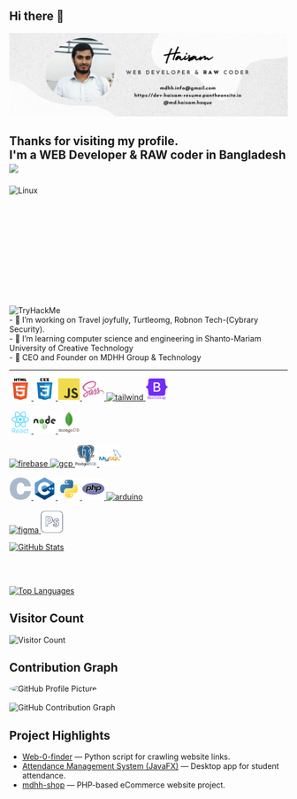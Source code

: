 ## Hi there 👋
<img src="https://raw.githubusercontent.com/haisam10/haisam10/refs/heads/main/Neutral%20Creative%20Professional%20LinkedIn%20Article%20Cover%20Image.png">
<h2>Thanks for visiting my profile.<br> I'm a WEB Developer & RAW coder in Bangladesh <img src="https://flagpedia.net/data/flags/emoji/twitter/256x256/bd.png" width="20vw"/></h2>
  <div style="
    display: flex;
    flex-direction: column;
    ">
    <img   
      src="https://img-c.udemycdn.com/course/480x270/5307668_e6e2_2.jpg"
      alt="Linux"
      height="200" /> 
    <br />
    <img src="https://tryhackme-badges.s3.amazonaws.com/Haisam.png" alt="TryHackMe"> 
  </div>
  <div>
- 🔭 I’m working on Travel joyfully, Turtleomg, Robnon Tech-(Cybrary Security).<br>
- 🌱 I’m learning computer science and engineering in  Shanto-Mariam University of Creative Technology <br>
- 👯 CEO and Founder on MDHH Group & Technology<br>
<!-- 
- 🤔 I’m looking for help with ...
- 💬 Ask me about ...
- 📫 How to reach me: ...
- 😄 Pronouns: ...
- ⚡ Fun fact: ...
--></div>
<hr />
<p align="left">
  <a href="https://www.w3.org/html/" target="_blank" rel="noreferrer">
    <img
      src="https://raw.githubusercontent.com/devicons/devicon/master/icons/html5/html5-original-wordmark.svg"
      alt="html5"
      width="40"
      height="40"
    />
  </a>
  <a href="https://www.w3schools.com/css/" target="_blank" rel="noreferrer">
    <img
      src="https://raw.githubusercontent.com/devicons/devicon/master/icons/css3/css3-original-wordmark.svg"
      alt="css3"
      width="40"
      height="40"
    />
  </a>
  <a
    href="https://developer.mozilla.org/en-US/docs/Web/JavaScript"
    target="_blank"
    rel="noreferrer"
  >
    <img
      src="https://raw.githubusercontent.com/devicons/devicon/master/icons/javascript/javascript-original.svg"
      alt="javascript"
      width="40"
      height="40"
    />
  </a>
  <a href="https://sass-lang.com" target="_blank" rel="noreferrer">
    <img
      src="https://raw.githubusercontent.com/devicons/devicon/master/icons/sass/sass-original.svg"
      alt="sass"
      width="40"
      height="40"
    />
  </a>
  <a href="https://tailwindcss.com/" target="_blank" rel="noreferrer">
    <img
      src="https://www.vectorlogo.zone/logos/tailwindcss/tailwindcss-icon.svg"
      alt="tailwind"
      width="40"
      height="40"
    />
  </a>
  <a href="https://getbootstrap.com" target="_blank" rel="noreferrer">
    <img
      src="https://raw.githubusercontent.com/devicons/devicon/master/icons/bootstrap/bootstrap-plain-wordmark.svg"
      alt="bootstrap"
      width="40"
      height="40"
      style="background:#fff";
    />
  </a>
  <br><br>
  <a href="https://reactjs.org/" target="_blank" rel="noreferrer">
    <img
      src="https://raw.githubusercontent.com/devicons/devicon/master/icons/react/react-original-wordmark.svg"
      alt="react"
      width="40"
      height="40"
    />
  </a>
  <a href="https://nodejs.org" target="_blank" rel="noreferrer">
    <img
      src="https://raw.githubusercontent.com/devicons/devicon/master/icons/nodejs/nodejs-original-wordmark.svg"
      alt="nodejs"
      width="40"
      height="40"
    />
  </a>
  <a href="https://www.mongodb.com/" target="_blank" rel="noreferrer">
    <img
      src="https://raw.githubusercontent.com/devicons/devicon/master/icons/mongodb/mongodb-original-wordmark.svg"
      alt="mongodb"
      width="40"
      height="40"
    />
  </a>
  </br>
  </br>
  <a href="https://firebase.google.com/" target="_blank" rel="noreferrer">
    <img
      src="https://www.vectorlogo.zone/logos/firebase/firebase-icon.svg"
      alt="firebase"
      width="40"
      height="40"
    />
  </a>
  <a href="https://cloud.google.com" target="_blank" rel="noreferrer">
    <img
      src="https://www.vectorlogo.zone/logos/google_cloud/google_cloud-icon.svg"
      alt="gcp"
      width="40"
      height="40"
    />
  </a>
  <a href="https://www.postgresql.org" target="_blank" rel="noreferrer">
    <img
      src="https://raw.githubusercontent.com/devicons/devicon/master/icons/postgresql/postgresql-original-wordmark.svg"
      alt="postgresql"
      width="40"
      height="40"
    />
  </a>
  <a href="https://www.mysql.com/" target="_blank" rel="noreferrer">
    <img
      src="https://raw.githubusercontent.com/devicons/devicon/master/icons/mysql/mysql-original-wordmark.svg"
      alt="mysql"
      width="40"
      height="40"
    />
  </a>
  <br><br>
  <a href="https://www.cprogramming.com/" target="_blank" rel="noreferrer">
    <img
      src="https://raw.githubusercontent.com/devicons/devicon/master/icons/c/c-original.svg"
      alt="c"
      width="40"
      height="40"
    />
  </a>
  <a href="https://www.w3schools.com/cpp/" target="_blank" rel="noreferrer">
    <img
      src="https://raw.githubusercontent.com/devicons/devicon/master/icons/cplusplus/cplusplus-original.svg"
      alt="cplusplus"
      width="40"
      height="40"
    />
  </a>
  <a href="https://www.python.org" target="_blank" rel="noreferrer">
    <img
      src="https://raw.githubusercontent.com/devicons/devicon/master/icons/python/python-original.svg"
      alt="python"
      width="40"
      height="40"
    />
  </a>
  <a href="https://www.php.net" target="_blank" rel="noreferrer">
    <img
      src="https://raw.githubusercontent.com/devicons/devicon/master/icons/php/php-original.svg"
      alt="php"
      width="40"
      height="40"
    />
  </a>
  
  <a href="https://www.arduino.cc/" target="_blank" rel="noreferrer">
    <img
      src="https://cdn.worldvectorlogo.com/logos/arduino-1.svg"
      alt="arduino"
      width="40"
      height="40"
    />
  </a>
<br><br>
  <a href="https://www.figma.com/" target="_blank" rel="noreferrer">
    <img
      src="https://www.vectorlogo.zone/logos/figma/figma-icon.svg"
      alt="figma"
      width="40"
      height="40"
    />
  </a>

  <a href="https://www.photoshop.com/en" target="_blank" rel="noreferrer">
    <img
      src="https://raw.githubusercontent.com/devicons/devicon/master/icons/photoshop/photoshop-line.svg"
      alt="photoshop"
      width="40"
      height="40"
      style="background:#fff";
    />
  </a>
</p>


  <a href="https://github.com/haisam10" target="_blank" rel="noopener noreferrer">
    <img src="https://github-readme-stats.vercel.app/api?username=haisam10&show_icons=true&theme=radical" alt="GitHub Stats" />
  </a>

  <br /><br />

  <a href="https://github.com/haisam10" target="_blank" rel="noopener noreferrer">
    <img src="https://github-readme-stats.vercel.app/api/top-langs/?username=haisam10&layout=compact&theme=radical" alt="Top Languages" />
  </a>



 <div class="section">
    <h2>Visitor Count</h2>
    <img src="https://visitor-badge.laobi.icu/badge?page_id=haisam10.haisam10" alt="Visitor Count" />
  </div>

  <div class="section">
    <h2>Contribution Graph</h2>
    <img src="https://github.com/haisam10.png" alt="GitHub Profile Picture" style="width:100px; border-radius:50%;" />
    <br /><br />
    <img src="https://ghchart.rshah.org/haisam10" alt="GitHub Contribution Graph" />
  </div>

  <div class="section projects">
    <h2>Project Highlights</h2>
    <ul>
      <li><a href="https://github.com/haisam10/Web-0-finder" target="_blank" rel="noopener noreferrer">Web-0-finder</a> — Python script for crawling website links.</li>
      <li><a href="https://github.com/haisam10/Attendance-Management-System-javafx" target="_blank" rel="noopener noreferrer">Attendance Management System (JavaFX)</a> — Desktop app for student attendance.</li>
      <li><a href="https://github.com/haisam10/mdhh-shop" target="_blank" rel="noopener noreferrer">mdhh-shop</a> — PHP-based eCommerce website project.</li>
    </ul>
  </div>
